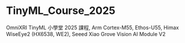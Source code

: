 # TinyML_Course_2025
OmniXRI TinyML 小學堂 2025 課程, Arm Cortex-M55, Ethos-U55, Himax WiseEye2 (HX6538, WE2), Seeed Xiao Grove Vision AI Module V2
